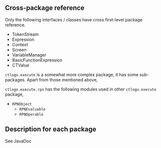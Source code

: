 ## Cross-package reference

Only the following interfaces / classes have cross first-level package reference. 

- TokenStream
- Expression
- Context
- Screen
- VariableManager
- BasicFunctionExpression
- CTValue

`ctlogo.execute` is a somewhat more complex package, it has some sub-packages.  Apart from those mentioned above, 

`ctlogo.execute.rpn` has the following modules used in other `ctlogo.execute` package, 
- `RPNObject`
    - `RPNEvaluable`
    - `RPNOperable`

## Description for each package

See JavaDoc

